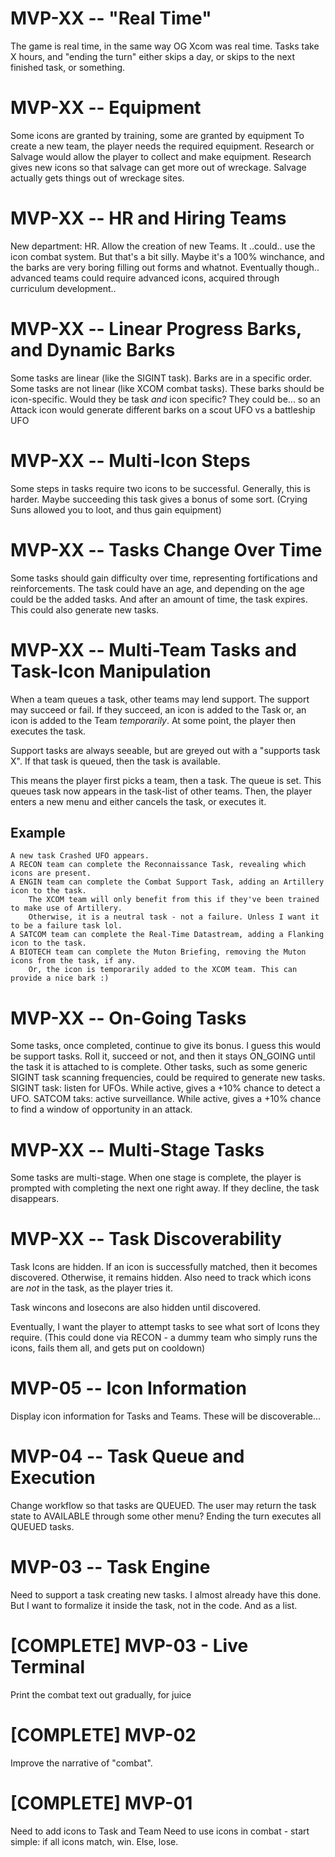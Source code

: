 # MVP-XX -- "Real Time"
The game is real time, in the same way OG Xcom was real time. 
Tasks take X hours, and "ending the turn" either skips a day, or skips to the next finished task, or something.

# MVP-XX -- Equipment
Some icons are granted by training, some are granted by equipment
To create a new team, the player needs the required equipment.
Research or Salvage would allow the player to collect and make equipment. 
    Research gives new icons so that salvage can get more out of wreckage.
    Salvage actually gets things out of wreckage sites.

# MVP-XX -- HR and Hiring Teams
New department: HR. 
Allow the creation of new Teams. 
    It ..could.. use the icon combat system. But that's a bit silly. 
        Maybe it's a 100% winchance, and the barks are very boring filling out forms and whatnot. 
    Eventually though.. advanced teams could require advanced icons, acquired through curriculum development..

# MVP-XX -- Linear Progress Barks, and Dynamic Barks
Some tasks are linear (like the SIGINT task). Barks are in a specific order.
Some tasks are not linear (like XCOM combat tasks). These barks should be icon-specific. 
    Would they be task _and_ icon specific? They could be... so an Attack icon would generate different barks on a scout UFO vs a battleship UFO

# MVP-XX -- Multi-Icon Steps
Some steps in tasks require two icons to be successful. 
    Generally, this is harder.
Maybe succeeding this task gives a bonus of some sort.
    (Crying Suns allowed you to loot, and thus gain equipment)

# MVP-XX -- Tasks Change Over Time
Some tasks should gain difficulty over time, representing fortifications and reinforcements.
The task could have an age, and depending on the age could be the added tasks.
And after an amount of time, the task expires.
    This could also generate new tasks. 

# MVP-XX -- Multi-Team Tasks and Task-Icon Manipulation
When a team queues a task, other teams may lend support. 
    The support may succeed or fail.
        If they succeed, an icon is added to the Task
        or, an icon is added to the Team _temporarily_.
At some point, the player then executes the task.

Support tasks are always seeable, but are greyed out with a "supports task X".
    If that task is queued, then the task is available.

This means the player first picks a team, then a task. The queue is set.
    This queues task now appears in the task-list of other teams.
Then, the player enters a new menu and either cancels the task, or executes it.

## Example
    A new task Crashed UFO appears.
    A RECON team can complete the Reconnaissance Task, revealing which icons are present.
    A ENGIN team can complete the Combat Support Task, adding an Artillery icon to the task.
        The XCOM team will only benefit from this if they've been trained to make use of Artillery. 
        Otherwise, it is a neutral task - not a failure. Unless I want it to be a failure task lol.
    A SATCOM team can complete the Real-Time Datastream, adding a Flanking icon to the task.
    A BIOTECH team can complete the Muton Briefing, removing the Muton icons from the task, if any.
        Or, the icon is temporarily added to the XCOM team. This can provide a nice bark :)


# MVP-XX -- On-Going Tasks
Some tasks, once completed, continue to give its bonus. 
    I guess this would be support tasks. Roll it, succeed or not, and then it stays ON_GOING until the task it is attached to is complete.
Other tasks, such as some generic SIGINT task scanning frequencies, could be required to generate new tasks.
    SIGINT task: listen for UFOs. While active, gives a +10% chance to detect a UFO.
    SATCOM taks: active surveillance. While active, gives a +10% chance to find a window of opportunity in an attack. 

# MVP-XX -- Multi-Stage Tasks
Some tasks are multi-stage. When one stage is complete, the player is prompted with completing the next one right away.
    If they decline, the task disappears.

# MVP-XX -- Task Discoverability
Task Icons are hidden.
    If an icon is successfully matched, then it becomes discovered. 
    Otherwise, it remains hidden.
    Also need to track which icons are _not_ in the task, as the player tries it.

Task wincons and losecons are also hidden until discovered. 

Eventually, I want the player to attempt tasks to see what sort of Icons they require.
(This could done via RECON - a dummy team who simply runs the icons, fails them all, and gets put on cooldown)


# MVP-05 -- Icon Information
Display icon information for Tasks and Teams.
    These will be discoverable...

# MVP-04 -- Task Queue and Execution
Change workflow so that tasks are QUEUED. 
The user may return the task state to AVAILABLE through some other menu?
Ending the turn executes all QUEUED tasks.

# MVP-03 -- Task Engine
Need to support a task creating new tasks.
I almost already have this done. But I want to formalize it inside the task, not in the code. 
    And as a list.

# [COMPLETE] MVP-03 - Live Terminal
Print the combat text out gradually, for juice

# [COMPLETE] MVP-02
Improve the narrative of "combat".

# [COMPLETE] MVP-01
Need to add icons to Task and Team
Need to use icons in combat - start simple: if all icons match, win. Else, lose.